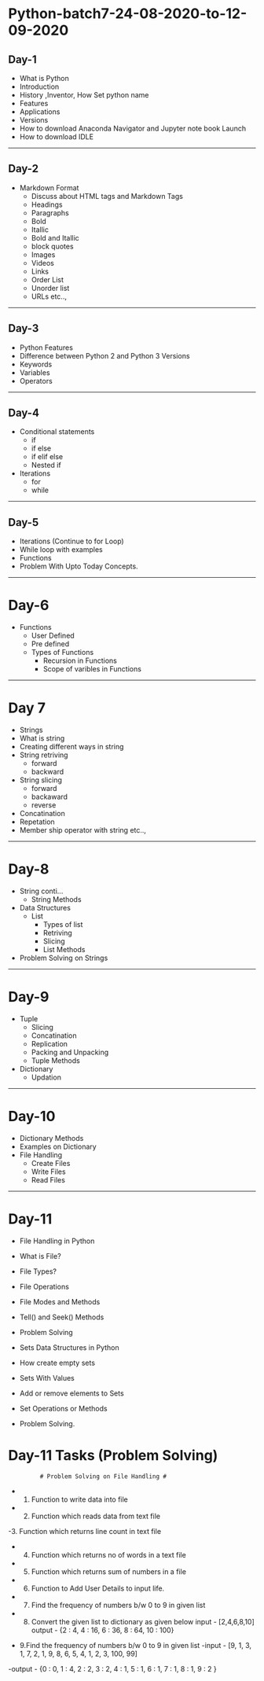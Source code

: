 # Python-batch7-24-08-2020-to-12-09-2020
## Day-1
- What is Python
- Introduction 
- History ,Inventor, How Set python name
- Features
- Applications
- Versions
- How to download Anaconda Navigator and Jupyter note book Launch
- How to download IDLE

<hr>


## Day-2

- Markdown Format
  - Discuss about HTML tags and Markdown Tags
  - Headings
  - Paragraphs
  - Bold 
  - Itallic
  - Bold and Itallic
  - block quotes
  - Images
  - Videos
  - Links
  - Order List
  - Unorder list
  - URLs etc..,


<hr>


## Day-3

- Python Features
- Difference between Python 2 and Python 3 Versions
- Keywords
- Variables
- Operators

<hr>


## Day-4

- Conditional statements
  - if
  - if else
  - if elif else
  - Nested if
- Iterations
  - for 
  - while

<hr>


## Day-5

- Iterations (Continue to for Loop)
- While loop with examples
- Functions 
- Problem With Upto Today Concepts.

<hr>

# Day-6
- Functions
  - User Defined
  - Pre defined
  - Types of Functions
      - Recursion in Functions
      - Scope of varibles in Functions
      
 <hr>
 
 # Day 7
 - Strings
  - What is string
  - Creating different ways in string
  - String retriving
    - forward
    - backward
  - String slicing
    - forward
    - backaward
    - reverse
  - Concatination
  - Repetation
  - Member ship operator with string etc..,
  
  <hr>
  
  # Day-8
  - String conti...
    - String Methods
  - Data Structures
    - List
      - Types of list
      - Retriving
      - Slicing
      - List Methods
  - Problem Solving on Strings
      
  <hr>
  
  # Day-9
  - Tuple
    - Slicing
    - Concatination
    - Replication
    - Packing and Unpacking
    - Tuple Methods
  - Dictionary 
    - Updation
    
  <hr>
  
  # Day-10
  - Dictionary Methods
  - Examples on Dictionary
  - File Handling
    - Create Files
    - Write Files
    - Read Files
    
  <hr>
    
   # Day-11
   - File Handling in Python
   - What is File?
   - File Types?
   - File Operations
   - File Modes and Methods
   - Tell() and Seek() Methods
   - Problem Solving
   
   - Sets Data Structures in Python
   - How create empty sets
   - Sets With Values
   - Add or remove elements to Sets
   - Set Operations or Methods
   - Problem Solving.
   # Day-11 Tasks (Problem Solving)
             # Problem Solving on File Handling #

- 1. Function to write data into file

- 2. Function which reads data from text file

-3. Function which returns line count in text file

- 4. Function which returns no of words in a text file

- 5. Function which returns sum of numbers in a file

- 6. Function to Add User Details to input life.

- 7. Find the frequency of numbers b/w 0 to 9 in given list

- 8. Convert the given list to dictionary as given below
   input - [2,4,6,8,10]
   output - {2 : 4, 4 : 16, 6 : 36, 8 : 64, 10 : 100}

- 9.Find the frequency of numbers b/w 0 to 9 in given list
-input - [9, 1, 3, 1, 7, 2, 1, 9, 8, 6, 5, 4, 1, 2, 3, 100, 99]

-output - {0 : 0, 1 : 4, 2 : 2, 3 : 2, 4 : 1, 5 : 1, 6 : 1, 7 : 1, 8 : 1, 9 : 2 }
  

